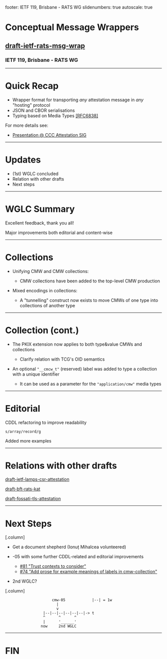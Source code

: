 footer: IETF 119, Brisbane - RATS WG
slidenumbers: true
autoscale: true

# Conceptual Message Wrappers

## [draft-ietf-rats-msg-wrap](https://datatracker.ietf.org/doc/draft-ietf-rats-msg-wrap)

### IETF 119, Brisbane - RATS WG

---

# Quick Recap

* Wrapper format for transporting *any* attestation message in *any* "hosting" protocol
* JSON and CBOR serialisations
* Typing based on Media Types [[RFC6838]](https://rfc-editor.org/rfc/rfc6838)

For more details see:

* [Presentation @ CCC Attestation SIG](https://github.com/CCC-Attestation/meetings/blob/main/materials/ThomasFossati_CMW.pdf)

---

# Updates

* (1st) WGLC concluded
* Relation with other drafts
* Next steps

---

# WGLC Summary

Excellent feedback, thank you all!

Major improvements both editorial and content-wise

---

# Collections

* Unifying CMW and CMW collections:
  * CMW collections have been added to the top-level CMW production

* Mixed encodings in collections:
  * A "tunnelling" construct now exists to move CMWs of one type into collections of another type

---

# Collection (cont.)

* The PKIX extension now applies to both type&value CMWs and collections
  * Clarify relation with TCG's OID semantics

* An optional `"__cmcw_t"` (reserved) label was added to type a collection with a unique identifier
  * It can be used as a parameter for the `"application/cmw"` media types

---

# Editorial

CDDL refactoring to improve readability

`s/array/record/g`

Added more examples

---

# Relations with other drafts

[draft-ietf-lamps-csr-attestation](https://datatracker.ietf.org/doc/draft-ietf-lamps-csr-attestation/)

[draft-bft-rats-kat](https://datatracker.ietf.org/doc/draft-bft-rats-kat/)

[draft-fossati-tls-attestation](https://datatracker.ietf.org/doc/draft-fossati-tls-attestation/)

---

# Next Steps

[.column]

* Get a document shepherd (Ionuț Mihalcea volunteered)

* -05 with some further CDDL-related and editorial improvements
  * [#81 "Trust contexts to consider"](https://github.com/ietf-rats-wg/draft-ietf-rats-msg-wrap/issues/81) 
  * [#74 "Add prose for example meanings of labels in cmw-collection"](https://github.com/ietf-rats-wg/draft-ietf-rats-msg-wrap/issues/74)

* 2nd WGLC?

[.column]

```
                     cmw-05            |--| = 1w
                       |
                       v
                 |--|--|--|--|--|--|-> t
                 ^      ^      ^
                 |      '______'
                now     2nd WGLC
```

---

# FIN